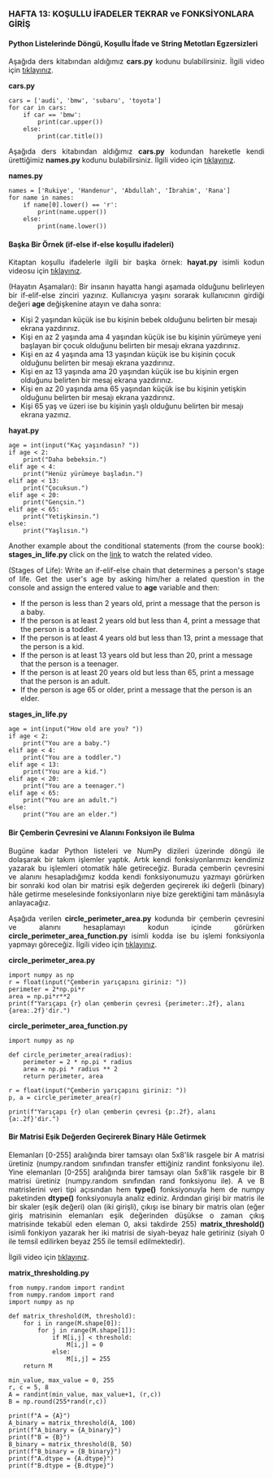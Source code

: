 <h3>HAFTA 13: KOŞULLU İFADELER TEKRAR ve FONKSİYONLARA GİRİŞ</h3>

<h4>Python Listelerinde Döngü, Koşullu İfade ve String Metotları Egzersizleri</h4>

<p align="justify">Aşağıda ders kitabından aldığımız <b>cars.py</b> kodunu bulabilirsiniz. İlgili video için <a href="https://www.youtube.com/watch?v=jaXPlEWvgxQ">tıklayınız</a>.</p>

<p align="justify"><b>cars.py</b></p>

```
cars = ['audi', 'bmw', 'subaru', 'toyota']
for car in cars:
    if car == 'bmw':
        print(car.upper())
    else:
        print(car.title())
```

<p align="justify">Aşağıda ders kitabından aldığımız <b>cars.py</b> kodundan hareketle kendi ürettiğimiz <b>names.py</b> kodunu bulabilirsiniz. İlgili video için <a href="https://www.youtube.com/watch?v=IgQNqG20otU">tıklayınız</a>.</p>

<p align="justify"><b>names.py</b></p>

```
names = ['Rukiye', 'Handenur', 'Abdullah', 'İbrahim', 'Rana']
for name in names:
    if name[0].lower() == 'r':
        print(name.upper())
    else:
        print(name.lower())
```

<h4>Başka Bir Örnek (if-else if-else koşullu ifadeleri)</h4>

<p align="justify">Kitaptan koşullu ifadelerle ilgili bir başka örnek: <b>hayat.py</b> isimli kodun videosu için <a href="https://www.youtube.com/watch?v=SChaa65x1Lo&list=PLMoe16OQDeeCpsXqSpWs0LqOYUjlIu_jg&index=28">tıklayınız</a>.</p>

<p align="justify">(Hayatın Aşamaları): Bir insanın hayatta hangi aşamada olduğunu belirleyen bir if-elif-else zinciri yazınız. Kullanıcıya yaşını sorarak kullanıcının girdiği değeri <b>age</b> değişkenine atayın ve daha sonra:</p>

<ul>
<li>Kişi 2 yaşından küçük ise bu kişinin bebek olduğunu belirten bir mesajı ekrana yazdırınız.</li>
<li>Kişi en az 2 yaşında ama 4 yaşından küçük ise bu kişinin yürümeye yeni başlayan bir çocuk olduğunu belirten bir mesajı ekrana yazdırınız.</li>
<li>Kişi en az 4 yaşında ama 13 yaşından küçük ise bu kişinin çocuk olduğunu belirten bir mesajı ekrana yazdırınız.</li>
<li>Kişi en az 13 yaşında ama 20 yaşından küçük ise bu kişinin ergen olduğunu belirten bir mesaj ekrana yazdırınız.</li>
<li>Kişi en az 20 yaşında ama 65 yaşından küçük ise bu kişinin yetişkin olduğunu belirten bir mesajı ekrana yazdırınız.</li>
<li>Kişi 65 yaş ve üzeri ise bu kişinin yaşlı olduğunu belirten bir mesajı ekrana yazınız.</li>
</ul>

<p align="justify"><b>hayat.py</b></p>

```
age = int(input("Kaç yaşındasın? "))
if age < 2:
    print("Daha bebeksin.")
elif age < 4:
    print("Henüz yürümeye başladın.")
elif age < 13:
    print("Çocuksun.")
elif age < 20:
    print("Gençsin.")
elif age < 65:
    print("Yetişkinsin.")
else:
    print("Yaşlısın.")
```

<p align="justify">Another example about the conditional statements (from the course book): <b>stages_in_life.py</b> click on the <a href="https://www.youtube.com/watch?v=tOWbycYozGk&list=PLMoe16OQDeeCpsXqSpWs0LqOYUjlIu_jg&index=29">link</a> to watch the related video.</p>

<p align="justify">(Stages of Life): Write an if-elif-else chain that determines a person's stage of life. Get the user's age by asking him/her a related question in the console and assign the entered value to <b>age</b> variable and then:</p>

<ul>
<li>If the person is less than 2 years old, print a message that the person is a baby.</li>
<li>If the person is at least 2 years old but less than 4, print a message that the person is a toddler.</li>
<li>If the person is at least 4 years old but less than 13, print a message that the person is a kid.</li>
<li>If the person is at least 13 years old but less than 20, print a message that the person is a teenager.</li>
<li>If the person is at least 20 years old but less than 65, print a message that the person is an adult.</li>
<li>If the person is age 65 or older, print a message that the person is an elder.</li>
</ul>

<b>stages_in_life.py</b>

```
age = int(input("How old are you? "))
if age < 2:
    print("You are a baby.")
elif age < 4:
    print("You are a toddler.")
elif age < 13:
    print("You are a kid.")
elif age < 20:
    print("You are a teenager.")
elif age < 65:
    print("You are an adult.")
else:
    print("You are an elder.")
```

<h4>Bir Çemberin Çevresini ve Alanını Fonksiyon ile Bulma</h4>

<p align="justify">Bugüne kadar Python listeleri ve NumPy dizileri üzerinde döngü ile dolaşarak bir takım işlemler yaptık. Artık kendi fonksiyonlarımızı kendimiz yazarak bu işlemleri otomatik hâle getireceğiz. Burada çemberin çevresini ve alanını hesapladığımız kodda kendi fonksiyonumuzu yazmayı görürken bir sonraki kod olan bir matrisi eşik değerden geçirerek iki değerli (binary) hâle getirme meselesinde fonksiyonların niye bize gerektiğini tam mânâsıyla anlayacağız.</p>

<p align="justify">Aşağıda verilen <b>circle_perimeter_area.py</b> kodunda bir çemberin çevresini ve alanını hesaplamayı kodun içinde görürken <b>circle_perimeter_area_function.py</b> isimli kodda ise bu işlemi fonksiyonla yapmayı göreceğiz. İlgili video için <a href="https://www.youtube.com/watch?v=DovWv00Ctac&list=PLMoe16OQDeeCpsXqSpWs0LqOYUjlIu_jg&index=30">tıklayınız</a>.</p>

<b>circle_perimeter_area.py</b>

```
import numpy as np
r = float(input("Çemberin yarıçapını giriniz: "))
perimeter = 2*np.pi*r
area = np.pi*r**2
print(f"Yarıçapı {r} olan çemberin çevresi {perimeter:.2f}, alanı {area:.2f}'dir.")
```

<b>circle_perimeter_area_function.py</b>

```
import numpy as np

def circle_perimeter_area(radius):
    perimeter = 2 * np.pi * radius
    area = np.pi * radius ** 2
    return perimeter, area

r = float(input("Çemberin yarıçapını giriniz: "))
p, a = circle_perimeter_area(r)

print(f"Yarıçapı {r} olan çemberin çevresi {p:.2f}, alanı {a:.2f}'dir.")
```

<h4>Bir Matrisi Eşik Değerden Geçirerek Binary Hâle Getirmek</h4>

<p align="justify">Elemanları [0-255] aralığında birer tamsayı olan 5x8'lik rasgele bir A matrisi üretiniz (numpy.random sınıfından transfer ettiğiniz randint fonksiyonu ile). Yine elemanları [0-255] aralığında birer tamsayı olan 5x8'lik rasgele bir B matrisi üretiniz (numpy.random sınıfından rand fonksiyonu ile). A ve B matrislerini veri tipi açısından hem <b>type()</b> fonksiyonuyla hem de numpy paketinden <b>dtype()</b> fonksiyonuyla analiz ediniz. Ardından girişi bir matris ile bir skaler (eşik değeri) olan (iki girişli), çıkışı ise binary bir matris olan (eğer giriş matrisinin elemanları eşik değerinden düşükse o zaman çıkış matrisinde tekabül eden eleman 0, aksi takdirde 255) <b>matrix_threshold()</b> isimli fonkiyon yazarak her iki matrisi de siyah-beyaz hale getiriniz (siyah 0 ile temsil edilirken beyaz 255 ile temsil edilmektedir).</a>

<p align="justify">İlgili video için <a href="https://www.youtube.com/watch?v=lc80Qst1TGs&list=PLMoe16OQDeeCpsXqSpWs0LqOYUjlIu_jg&index=31">tıklayınız</a>.</a>

<b>matrix_thresholding.py</b>

```
from numpy.random import randint
from numpy.random import rand
import numpy as np

def matrix_threshold(M, threshold):
    for i in range(M.shape[0]):
        for j in range(M.shape[1]):
            if M[i,j] < threshold:
                M[i,j] = 0
            else:
                M[i,j] = 255
    return M

min_value, max_value = 0, 255
r, c = 5, 8
A = randint(min_value, max_value+1, (r,c))
B = np.round(255*rand(r,c))

print(f"A = {A}")
A_binary = matrix_threshold(A, 100)
print(f"A_binary = {A_binary}")
print(f"B = {B}")
B_binary = matrix_threshold(B, 50)
print(f"B_binary = {B_binary}")
print(f"A.dtype = {A.dtype}")
print(f"B.dtype = {B.dtype}")
```
